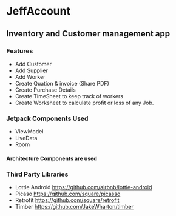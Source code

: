 # JeffAccount
## Inventory and Customer management app

### Features
* Add Customer
* Add Supplier
* Add Worker
* Create Quation & invoice (Share PDF)
* Create Purchase Details
* Create TimeSheet to keep track of workers
* Create Worksheet to calculate profit or loss of any Job.

### Jetpack Components Used
* ViewModel
* LiveData
* Room
#### Architecture Components are used

### Third Party Libraries
* Lottie Android <https://github.com/airbnb/lottie-android>
* Picaso <https://github.com/square/picasso>
* Retrofit <https://github.com/square/retrofit>
* Timber <https://github.com/JakeWharton/timber>

